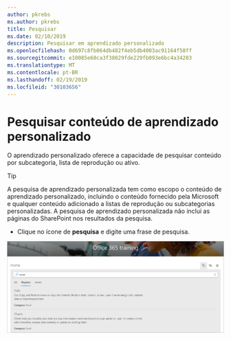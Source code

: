 ```yaml
---
author: pkrebs
ms.author: pkrebs
title: Pesquisar
ms.date: 02/10/2019
description: Pesquisar em aprendizado personalizado
ms.openlocfilehash: 0d697c8fb064db482f4eb5db4003ac91164f58ff
ms.sourcegitcommit: e10085e60ca3f38029fde229fb093e6bc4a34203
ms.translationtype: MT
ms.contentlocale: pt-BR
ms.lasthandoff: 02/19/2019
ms.locfileid: "30103656"
---
```

# <a name="search-for-custom-learning-content"></a>Pesquisar conteúdo de aprendizado personalizado

O aprendizado personalizado oferece a capacidade de pesquisar conteúdo por subcategoria, lista de reprodução ou ativo. 

> [!TIP]
> A pesquisa de aprendizado personalizada tem como escopo o conteúdo de aprendizado personalizado, incluindo o conteúdo fornecido pela Microsoft e qualquer conteúdo adicionado a listas de reprodução ou subcategorias personalizadas. A pesquisa de aprendizado personalizada não inclui as páginas do SharePoint nos resultados da pesquisa.     

- Clique no ícone de **pesquisa** e digite uma frase de pesquisa. 

![CG-Search. png](media/cg-search.png)

